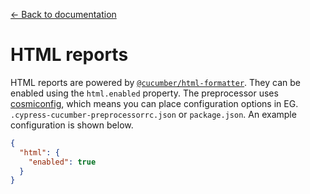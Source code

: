 [← Back to documentation](readme.md)

# HTML reports

HTML reports are powered by [`@cucumber/html-formatter`](https://github.com/cucumber/html-formatter). They can be enabled using the `html.enabled` property. The preprocessor uses [cosmiconfig](https://github.com/davidtheclark/cosmiconfig), which means you can place configuration options in EG. `.cypress-cucumber-preprocessorrc.json` or `package.json`. An example configuration is shown below.

```json
{
  "html": {
    "enabled": true
  }
}
```
